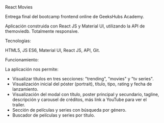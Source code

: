 React Movies

Entrega final del bootcamp frontend online de GeeksHubs Academy.

Aplicación construida con React JS y Material UI, utilizando la API de themoviedb. Totalmente responsive.

Tecnologías:

HTML5, JS ES6, Material UI, React JS, API, Git.

Funcionamiento:

La aplicación nos permite: 

- Visualizar títulos en tres secciones: "trending", "movies" y "tv series".
- Visualización inicial del póster (portrait), título, tipo, rating y fecha de lanzamiento.
- Visualización del modal con título, poster principal y secundario, tagline, descripción y carousel de créditos, más link a YouTube para ver el trailer.
- Sección de películas y series con búsqueda por género.
- Buscador de películas y series por título.